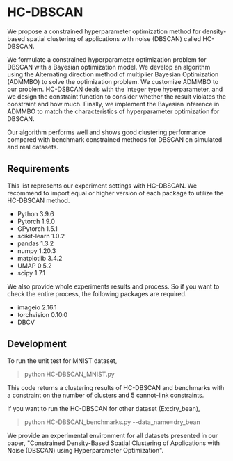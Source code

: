 # HC-DBSCAN
We propose a constrained hyperparameter optimization method for density-based spatial clustering
of applications with noise (DBSCAN) called HC-DBSCAN.

We formulate a constrained hyperparameter optimization problem for DBSCAN with a Bayesian
optimization model. We develop an algorithm using the Alternating direction method of multiplier
Bayesian Optimization (ADMMBO) to solve the optimization problem. We customize ADMMBO to
our problem. HC-DSBCAN deals with the integer type hyperparameter, and we design the constraint
function to consider whether the result violates the constraint and how much. Finally, we implement
the Bayesian inference in ADMMBO to match the characteristics of hyperparameter optimization
for DBSCAN. 

Our algorithm performs well and shows good clustering performance compared with
benchmark constrained methods for DBSCAN on simulated and real datasets.


## Requirements
This list represents our experiment settings with HC-DBSCAN. We recommend to import equal or higher version of each package to utilize the HC-DBSCAN method.
* Python 3.9.6
* Pytorch 1.9.0
* GPytorch 1.5.1
* scikit-learn 1.0.2
* pandas 1.3.2
* numpy 1.20.3
* matplotlib 3.4.2
* UMAP 0.5.2
* scipy 1.7.1

We also provide whole experiments results and process. So if you want to check the entire process, the following packages are required.

* imageio 2.16.1
* torchvision 0.10.0
* DBCV 


## Development

To run the unit test for MNIST dataset,

> python HC-DBSCAN_MNIST.py

This code returns a clustering results of HC-DBSCAN and benchmarks with a constraint on the number of clusters and 5 cannot-link constraints.

If you want to run the HC-DBSCAN for other dataset (Ex:dry_bean),

> python HC-DBSCAN_benchmarks.py --data_name=dry_bean

We provide an experimental environment for all datasets presented in our paper, "Constrained Density-Based Spatial Clustering of Applications with Noise (DBSCAN) using Hyperparameter Optimization".
